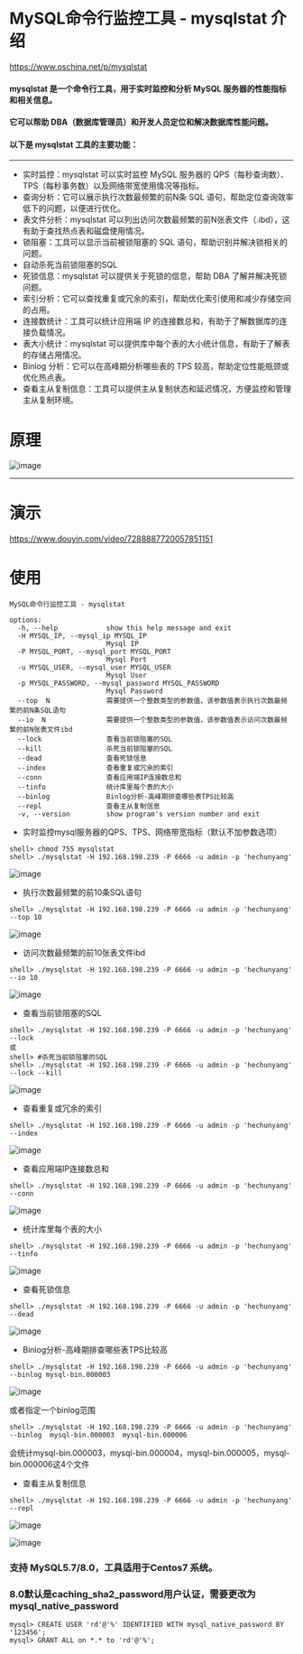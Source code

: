 # MySQL命令行监控工具 - mysqlstat 介绍
https://www.oschina.net/p/mysqlstat
#### mysqlstat 是一个命令行工具，用于实时监控和分析 MySQL 服务器的性能指标和相关信息。
#### 它可以帮助 DBA（数据库管理员）和开发人员定位和解决数据库性能问题。
#### 以下是 mysqlstat 工具的主要功能：
---------------------------------------------
* 实时监控：mysqlstat 可以实时监控 MySQL 服务器的 QPS（每秒查询数）、TPS（每秒事务数）以及网络带宽使用情况等指标。
* 查询分析：它可以展示执行次数最频繁的前N条 SQL 语句，帮助定位查询效率低下的问题，以便进行优化。
* 表文件分析：mysqlstat 可以列出访问次数最频繁的前N张表文件（.ibd），这有助于查找热点表和磁盘使用情况。
* 锁阻塞：工具可以显示当前被锁阻塞的 SQL 语句，帮助识别并解决锁相关的问题。
* 自动杀死当前锁阻塞的SQL
* 死锁信息：mysqlstat 可以提供关于死锁的信息，帮助 DBA 了解并解决死锁问题。
* 索引分析：它可以查找重复或冗余的索引，帮助优化索引使用和减少存储空间的占用。
* 连接数统计：工具可以统计应用端 IP 的连接数总和，有助于了解数据库的连接负载情况。
* 表大小统计：mysqlstat 可以提供库中每个表的大小统计信息，有助于了解表的存储占用情况。
* Binlog 分析：它可以在高峰期分析哪些表的 TPS 较高，帮助定位性能瓶颈或优化热点表。
* 查看主从复制信息：工具可以提供主从复制状态和延迟情况，方便监控和管理主从复制环境。

# 原理
![image](https://github.com/hcymysql/mysqlstat/assets/19261879/1d4791f9-5cb9-48e5-85b5-c97cb65cb89f)

---------------------------------------------
# 演示

https://www.douyin.com/video/7288887720057851151

# 使用
```
MySQL命令行监控工具 - mysqlstat

options:
  -h, --help            show this help message and exit
  -H MYSQL_IP, --mysql_ip MYSQL_IP
                        Mysql IP
  -P MYSQL_PORT, --mysql_port MYSQL_PORT
                        Mysql Port
  -u MYSQL_USER, --mysql_user MYSQL_USER
                        Mysql User
  -p MYSQL_PASSWORD, --mysql_password MYSQL_PASSWORD
                        Mysql Password
  --top  N              需要提供一个整数类型的参数值，该参数值表示执行次数最频繁的前N条SQL语句
  --io  N               需要提供一个整数类型的参数值，该参数值表示访问次数最频繁的前N张表文件ibd
  --lock                查看当前锁阻塞的SQL
  --kill                杀死当前锁阻塞的SQL
  --dead                查看死锁信息
  --index               查看重复或冗余的索引
  --conn                查看应用端IP连接数总和
  --tinfo               统计库里每个表的大小
  --binlog              Binlog分析-高峰期排查哪些表TPS比较高
  --repl                查看主从复制信息
  -v, --version         show program's version number and exit
```

- 实时监控mysql服务器的QPS、TPS、网络带宽指标（默认不加参数选项）
```
shell> chmod 755 mysqlstat  
shell> ./mysqlstat -H 192.168.198.239 -P 6666 -u admin -p 'hechunyang'
```
![image](https://github.com/hcymysql/mysqlstat/assets/19261879/a35ca689-3cc0-4ec9-8b5f-6682a1986511)


- 执行次数最频繁的前10条SQL语句
```
shell> ./mysqlstat -H 192.168.198.239 -P 6666 -u admin -p 'hechunyang' --top 10
```
![image](https://github.com/hcymysql/mysqlstat/assets/19261879/11437da2-40c2-4ccf-8f9f-79d9d6f52d3d)

- 访问次数最频繁的前10张表文件ibd
```
shell> ./mysqlstat -H 192.168.198.239 -P 6666 -u admin -p 'hechunyang' --io 10
```
![image](https://github.com/hcymysql/mysqlstat/assets/19261879/025cc1d2-0548-464b-8e1a-1011ae06b6f2)

- 查看当前锁阻塞的SQL
```
shell> ./mysqlstat -H 192.168.198.239 -P 6666 -u admin -p 'hechunyang' --lock
或
shell> #杀死当前锁阻塞的SQL
shell> ./mysqlstat -H 192.168.198.239 -P 6666 -u admin -p 'hechunyang' --lock --kill
```
![image](https://github.com/hcymysql/mysqlstat/assets/19261879/168493c0-0b87-49b5-8801-cc10b2fca935)

- 查看重复或冗余的索引
```
shell> ./mysqlstat -H 192.168.198.239 -P 6666 -u admin -p 'hechunyang' --index
```
![image](https://github.com/hcymysql/mysqlstat/assets/19261879/aebb781f-fcf0-4d41-8364-d381795913df)

- 查看应用端IP连接数总和
```
shell> ./mysqlstat -H 192.168.198.239 -P 6666 -u admin -p 'hechunyang' --conn
```
![image](https://github.com/hcymysql/mysqlstat/assets/19261879/8d3944ad-5c6b-45fb-8906-bc5495a45ba2)

- 统计库里每个表的大小
```
shell> ./mysqlstat -H 192.168.198.239 -P 6666 -u admin -p 'hechunyang' --tinfo
```
![image](https://github.com/hcymysql/mysqlstat/assets/19261879/2aa0d90b-02aa-42d1-b421-937ce794bb8d)

- 查看死锁信息
```
shell> ./mysqlstat -H 192.168.198.239 -P 6666 -u admin -p 'hechunyang' --dead
```
![image](https://github.com/hcymysql/mysqlstat/assets/19261879/2fb154d3-9d44-4eb1-9580-e43a22173dc0)

- Binlog分析-高峰期排查哪些表TPS比较高
```
shell> ./mysqlstat -H 192.168.198.239 -P 6666 -u admin -p 'hechunyang' --binlog mysql-bin.000003
```
![image](https://github.com/hcymysql/mysqlstat/assets/19261879/14ec7453-c5f1-4964-abef-69e04015abf8)

或者指定一个binlog范围
```
shell> ./mysqlstat -H 192.168.198.239 -P 6666 -u admin -p 'hechunyang' --binlog  mysql-bin.000003  mysql-bin.000006
```
会统计mysql-bin.000003，mysql-bin.000004，mysql-bin.000005，mysql-bin.000006这4个文件

- 查看主从复制信息
```
shell> ./mysqlstat -H 192.168.198.239 -P 6666 -u admin -p 'hechunyang' --repl
```
![image](https://github.com/hcymysql/mysqlstat/assets/19261879/367617bd-983c-4625-970c-ef5f59f9dec0)

![image](https://github.com/hcymysql/mysqlstat/assets/19261879/67d99e88-c041-4394-b2a2-6845713979dd)

### 支持 MySQL5.7/8.0，工具适用于Centos7 系统。

### 8.0默认是caching_sha2_password用户认证，需要更改为 mysql_native_password
```
mysql> CREATE USER 'rd'@'%' IDENTIFIED WITH mysql_native_password BY '123456';
mysql> GRANT ALL on *.* to 'rd'@'%';
```
